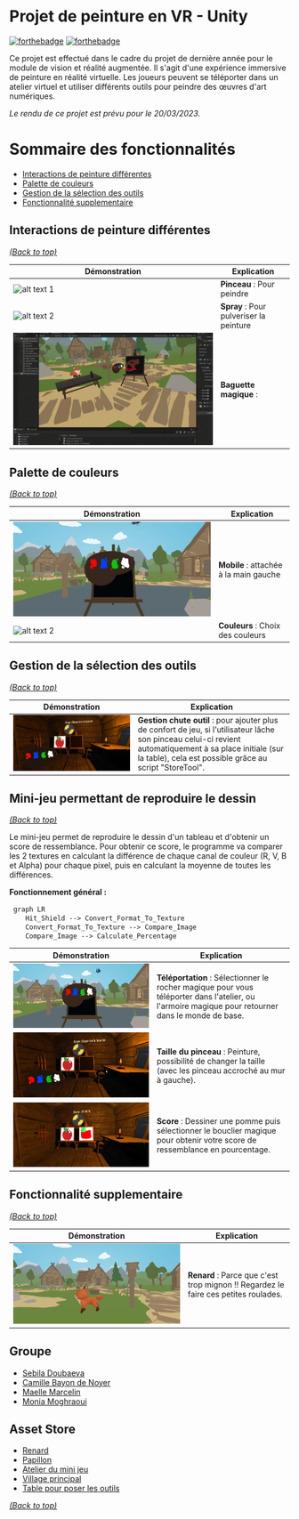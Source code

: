 # Projet de peinture en VR - Unity

[![forthebadge](https://forthebadge.com/images/badges/made-with-c-sharp.svg)](https://forthebadge.com)
[![forthebadge](https://forthebadge.com/images/badges/built-with-love.svg)](https://forthebadge.com)

Ce projet est effectué dans le cadre du projet de dernière année pour le module de vision et réalité augmentée. Il s'agit d'une expérience immersive de peinture en réalité virtuelle. Les joueurs peuvent se téléporter dans un atelier virtuel et utiliser différents outils pour peindre des œuvres d'art numériques. 

*Le rendu de ce projet est prévu pour le 20/03/2023.*


# Sommaire des fonctionnalités
- [Interactions de peinture différentes](#interactions-de-peinture-différentes)
- [Palette de couleurs](#palette-de-couleurs)
- [Gestion de la sélection des outils](#selection-doutil-souhaité-en-lattrapant)
- [Fonctionnalité supplementaire](#fonctionnalité-supplementaire)

## Interactions de peinture différentes
[*(Back to top)*](#sommaire-des-fonctionnalités)

| Démonstration | Explication |
|---------|---------|
| ![alt text 1](GitImage/brush_demo.gif) | **Pinceau** : Pour peindre|
| ![alt text 2](GitImage/spray_demo.gif) | **Spray** : Pour pulveriser la peinture|
| ![alt text 2](GitImage/wand_demo.gif) | **Baguette magique** : |


## Palette de couleurs 
[*(Back to top)*](#sommaire-des-fonctionnalités)

| Démonstration | Explication |
|---------|---------|
| ![alt text 1](GitImage/palette_mobile.gif) | **Mobile** : attachée à la main gauche|
| ![alt text 2](GitImage/) | **Couleurs** : Choix des couleurs|


## Gestion de la sélection des outils
[*(Back to top)*](#sommaire-des-fonctionnalités)

| Démonstration | Explication |
|---------|---------|
| ![alt text 1](GitImage/rangementPinceau.gif) | **Gestion chute outil** : pour ajouter plus de confort de jeu, si l'utilisateur lâche son pinceau celui-ci revient automatiquement à sa place initiale (sur la table), cela est possible grâce au script "StoreTool".|


## Mini-jeu permettant de reproduire le dessin
[*(Back to top)*](#sommaire-des-fonctionnalités)


Le mini-jeu permet de reproduire le dessin d'un tableau et d'obtenir un score de ressemblance. Pour obtenir ce score, le programme va comparer les 2 textures en calculant la différence de chaque canal de couleur (R, V, B et Alpha) pour chaque pixel, puis en calculant la moyenne de toutes les différences. 

**Fonctionnement général :**
```mermaid
 graph LR
    Hit_Shield --> Convert_Format_To_Texture
    Convert_Format_To_Texture --> Compare_Image
    Compare_Image --> Calculate_Percentage

``` 
| Démonstration | Explication |
|---------|---------|
| ![alt text 1](GitImage/teleportation.gif) | **Téléportation** : Sélectionner le rocher magique pour vous téléporter dans l'atelier, ou l'armoire magique pour retourner dans le monde de base.|
| ![alt text 2](GitImage/taillePinceau.gif) | **Taille du pinceau** : Peinture, possibilité de changer la taille (avec les pinceau accroché au mur à gauche).|
| ![alt text 2](GitImage/dessin_pomme.png) | **Score** : Dessiner une pomme puis sélectionner le bouclier magique pour obtenir votre score de ressemblance en pourcentage. |


## Fonctionnalité supplementaire 
[*(Back to top)*](#sommaire-des-fonctionnalités)


| Démonstration | Explication |
|---------|---------|
| ![alt text 1](GitImage/renard.gif) | **Renard** : Parce que c'est trop mignon !! Regardez le faire ces petites roulades.|



## Groupe

* [Sebila Doubaeva](https://github.com/taredalen)
* [Camille Bayon de Noyer](https://github.com/Kamomille)
* [Maelle Marcelin](https://github.com/maaelle)
* [Monia Moghraoui](https://github.com/SoniaMogh)


## Asset Store

* [Renard](https://assetstore.unity.com/packages/3d/characters/animals/toon-fox-183005)
* [Papillon](https://assetstore.unity.com/packages/3d/characters/animals/insects/butterfly-animated-58355)
* [Atelier du mini jeu](https://assetstore.unity.com/packages/3d/environments/cabin-environment-98014)
* [Village principal](https://assetstore.unity.com/packages/3d/environments/landscapes/rpg-poly-pack-lite-148410)
* [Table pour poser les outils](https://assetstore.unity.com/packages/3d/props/wooden-pbr-table-112005)

[*(Back to top)*](#sommaire-des-fonctionnalités)






